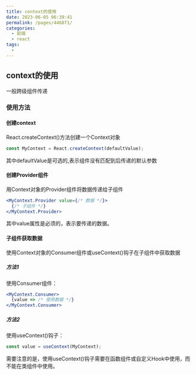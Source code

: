 ```yaml
---
title: context的使用
date: 2023-06-05 06:39:41
permalink: /pages/4468f1/
categories: 
  - 前端
  - react
tags: 
  - 
---
```

## context的使用
一般跨级组件传递
### 使用方法
#### 创建context
React.createContext()方法创建一个Context对象
```jsx
const MyContext = React.createContext(defaultValue);
```
其中defaultValue是可选的,表示组件没有匹配到后传递的默认参数
#### 创建Provider组件
用Context对象的Provider组件将数据传递给子组件
```jsx
<MyContext.Provider value={/* 数据 */}>
  {/* 子组件 */}
</MyContext.Provider>
```
其中value属性是必须的，表示要传递的数据。
#### 子组件获取数据
使用Context对象的Consumer组件或useContext()钩子在子组件中获取数据
##### 方法1
使用Consumer组件：
```jsx
<MyContext.Consumer>
  {value => /* 使用数据 */}
</MyContext.Consumer>
```
##### 方法2
使用useContext()钩子：
```jsx
const value = useContext(MyContext);
```
需要注意的是，使用useContext()钩子需要在函数组件或自定义Hook中使用，而不能在类组件中使用。



